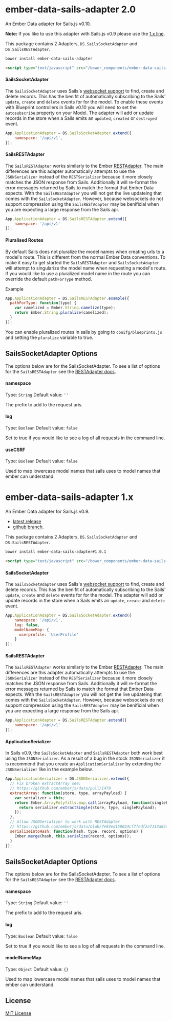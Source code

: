 ember-data-sails-adapter 2.0
============================

An Ember Data adapter for Sails.js v0.10. 

**Note:** If you like to use this adapter with Sails.js v0.9 please use the [1.x line](https://github.com/bmac/ember-data-sails-adapter#ember-data-sails-adapter-1x).

This package contains 2 Adapters, `DS.SailsSocketAdapter` and `DS.SailsRESTAdapter`. 

```bash
bower install ember-data-sails-adapter
```

```html
<script type="text/javascript" src="/bower_components/ember-data-sails-adapter/ember-data-sails-adapter.js"></script>
```

#### SailsSocketAdapter

The `SailsSocketAdapter` uses Sails's [websocket support](http://sailsjs.org/#!documentation/sockets) to find, create and delete records. This has the benifit of automatically subscribing to the Sails' `update`, `create` and `delete` events for for the model. To enable these events with Blueprint controllers in Sails v0.10 you will need to set the `autosubscribe` property on your Model. The adapter will add or update records in the store when a Sails emits an `updated`, `created` or `destroyed` event.

```javascript
App.ApplicationAdapter = DS.SailsSocketAdapter.extend({
    namespace: '/api/v1',
});
```

#### SailsRESTAdapter

The `SailsRESTAdapter` works similarly to the Ember [RESTAdapter](http://emberjs.com/api/data/classes/DS.RESTAdapter.html). The main differences are this adapter automatically attempts to use the `JSONSerializer` instead of the `RESTSerializer` because it more closely matches the JSON response from Sails. Additionally it will re-format the error messages returned by Sails to match the format that Ember Data expects. With the `SailsRESTAdapter` you will not get the live updateing that comes with the  `SailsSocketAdapter`. However, because websockets do not support compression using the `SailsRESTAdapter` may be benificial when you are expecting a large response from the Sails api.

```javascript
App.ApplicationAdapter = DS.SailsRESTAdapter.extend({
    namespace: '/api/v1'
});
```

#### Pluralised Routes

By default Sails does not pluralize the model names when creating urls
to a model's route. This is different from the normal Ember Data
conventions. To make it easy to get started the `SailsRESTAdapter` and
`SailsSocketAdapter` will attempt to singularize the model name when
requesting a model's route. If you would like to use a pluralized
model name in the route you can override the default `pathForType`
method.

Example

```js
App.ApplicationAdapter = DS.SailsRESTAdapter.example({
  pathForType: function(type) {
    var camelized = Ember.String.camelize(type);
    return Ember.String.pluralize(camelized);
  }
});
```

You can enable pluralized routes in sails by going to
`conifg/blueprints.js` and setting the `pluralize` variable to true.

## SailsSocketAdapter Options
The options below are for the SailsSocketAdapter. To see a list of options for the `SailsRESTAdapter` see the [RESTAdapter docs](http://emberjs.com/api/data/classes/DS.RESTAdapter.html).

#### namespace
Type: `String`
Default value: `''`

The prefix to add to the request uris.

#### log
Type: `Boolean`
Default value: `false`

Set to true if you would like to see a log of all requests in the command line.

#### useCSRF
Type: `Boolean`
Default value: `false`

Used to map lowercase model names that sails uses to model names that ember can understand.


ember-data-sails-adapter 1.x
============================

An Ember Data adapter for Sails.js v0.9. 
- [latest release](https://github.com/bmac/ember-data-sails-adapter/releases/tag/1.0.0)
- [github branch](https://github.com/bmac/ember-data-sails-adapter/tree/1.x-master).

This package contains 2 Adapters, `DS.SailsSocketAdapter` and `DS.SailsRESTAdapter`. 

```bash
bower install ember-data-sails-adapter#1.0.1
```

```html
<script type="text/javascript" src="/bower_components/ember-data-sails-adapter/ember-data-sails-adapter.js"></script>
```

#### SailsSocketAdapter

The `SailsSocketAdapter` uses Sails's [websocket support](http://sailsjs.org/#!documentation/sockets) to find, create and delete records. This has the benifit of automatically subscribing to the Sails' `update`, `create` and `delete` events for for the model. The adapter will add or update records in the store when a Sails emits an `update`, `create` and `delete` event.

```javascript
App.ApplicationAdapter = DS.SailsSocketAdapter.extend({
    namespace: '/api/v1',
    log: false,
    modelNameMap: {
      userprofile: 'UserProfile'
    }
});
```

#### SailsRESTAdapter

The `SailsRESTAdapter` works similarly to the Ember [RESTAdapter](http://emberjs.com/api/data/classes/DS.RESTAdapter.html). The main differences are this adapter automatically attempts to use the `JSONSerializer` instead of the `RESTSerializer` because it more closely matches the JSON response from Sails. Additionally it will re-format the error messages returned by Sails to match the format that Ember Data expects. With the `SailsRESTAdapter` you will not get the live updateing that comes with the  `SailsSocketAdapter`. However, because websockets do not support compression using the `SailsRESTAdapter` may be benificial when you are expecting a large response from the Sails api.

```javascript
App.ApplicationAdapter = DS.SailsRESTAdapter.extend({
    namespace: '/api/v1'
});
```

#### ApplicationSerializer
In Sails v0.9, the `SailsSocketAdapter` and `SailsRESTAdapter` both work best using the `JSONSerializer`. As a result of a bug in the stock `JSONSerializer` it is recommend that you create an `ApplicationSerializer` by extending the `JSONSerializer` like in the example below.

```javascript
App.ApplicationSerializer = DS.JSONSerializer.extend({
  // Fix broken extractArray see:
  // https://github.com/emberjs/data/pull/1479
  extractArray: function(store, type, arrayPayload) {
    var serializer = this;
    return Ember.ArrayPolyfills.map.call(arrayPayload, function(singlePayload) {
      return serializer.extractSingle(store, type, singlePayload);
    });
  },
  // Allow JSONSerializer to work with RESTAdapter
  // https://github.com/emberjs/data/blob/7e83ed158034cf7fedf2a7113a82de5d5ce67e76/packages/ember-data/lib/adapters/rest_adapter.js#L379
  serializeIntoHash: function(hash, type, record, options) {
    Ember.merge(hash, this.serialize(record, options));
  }
});
```


## SailsSocketAdapter Options
The options below are for the SailsSocketAdapter. To see a list of options for the `SailsRESTAdapter` see the [RESTAdapter docs](http://emberjs.com/api/data/classes/DS.RESTAdapter.html).

#### namespace
Type: `String`
Default value: `''`

The prefix to add to the request uris.

#### log
Type: `Boolean`
Default value: `false`

Set to true if you would like to see a log of all requests in the command line.

#### modelNameMap
Type: `Object`
Default value: `{}`

Used to map lowercase model names that sails uses to model names that ember can understand.

## License
[MIT License](http://en.wikipedia.org/wiki/MIT_License)
